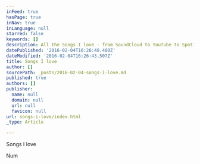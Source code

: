 ```yaml
---
inFeed: true
hasPage: true
inNav: true
inLanguage: null
starred: false
keywords: []
description: All the Songs I love - from SoundCloud to YouTube to Spotify Snippets
datePublished: '2016-02-04T16:26:48.480Z'
dateModified: '2016-02-04T16:26:43.507Z'
title: Songs I love
author: []
sourcePath: _posts/2016-02-04-songs-i-love.md
published: true
authors: []
publisher:
  name: null
  domain: null
  url: null
  favicon: null
url: songs-i-love/index.html
_type: Article

---
```

Songs I love

Num
